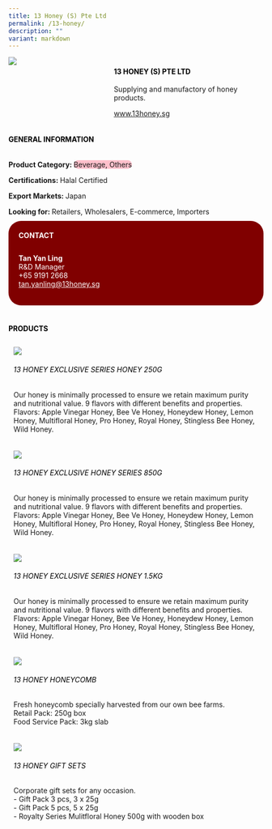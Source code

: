 ```yaml
---
title: 13 Honey (S) Pte Ltd
permalink: /13-honey/
description: ""
variant: markdown
---
```

<div class="flex-paragraph">
	<div style="display: flex; flex-wrap: wrap;" class="flex-container">
		<div style="flex: 1 1 40%; display: block;" class="card sgds">
			<img src="/images/13_honey_logo.jpg">
		</div>
		<div style="flex: 1 1 58%; display: block; margin-left: 3px" class="card-sgds">
			<h4 style="text-transform: uppercase; color: black;"><b>13 Honey (S) Pte Ltd</b></h4>
			<p>Supplying and manufactory of honey products.</p>
			<p><a target="_blank" href="https://www.13honey.sg">www.13honey.sg</a></p>
		</div>
	</div>
</div>

<h4 style="text-transform: uppercase; color: black;">
	<b>General Information</b>
</h4>
<div style="display: flex; flex-wrap: wrap;" class="flex-container">
	<div style="flex: 1 1 65%; display: block; align-self: stretch" class="card sgds">
		<div class="flex-paragraph">
			<p>
				<b>Product Category: </b>
				<span style="background-color: pink; border-radius: 10px;">Beverage, Others</span>
			</p>
			<p>
				<b>Certifications: </b>Halal Certified
			</p>
			<p>
				<b>Export Markets: </b>Japan
			</p>
			<p style="margin-bottom: 10px;">
				<b>Looking for: </b>Retailers, Wholesalers, E-commerce, Importers
			</p>
		</div>
	</div>
	<div style="flex: 1 1 35%; padding: 10px; display: block; background-color: maroon; border-radius: 25px; align-self: center;" class="card sgds">
		<h4 style="color: white; margin-top: 10px; margin-left: 10px;">CONTACT</h4>
		<div class="flex-paragraph">
			<p style="padding: 10px; color: white;">
				<b>Tan Yan Ling</b>
				<br>R&amp;D Manager<br>+65 9191 2668<br>
				<a style="color: white;" href="mailto:tan.yanling@13honey.sg">tan.yanling@13honey.sg</a>
			</p>
		</div>
	</div>
</div>
<br>
<h4 style="text-transform: uppercase; color: black;">
	<b>Products</b>
</h4>
<div style="display: flex; flex-wrap: wrap;">
	<div style="flex: 1 1 47%; margin: 10px; display: block;" class="card sgds">
		<div style="display: block;" class="flex-image">
			<img src="/images/13_honey_product1.jpg">
		</div>
		<div class="flex-paragraph">
			<h6 style="text-transform: uppercase; color: black;">13 Honey Exclusive Series Honey 250g</h6>
			<p>Our honey is minimally processed to ensure we retain maximum purity and nutritional value. 9 flavors with different benefits and properties.<br>Flavors: Apple Vinegar Honey, Bee Ve Honey, Honeydew Honey, Lemon Honey, Multifloral Honey, Pro Honey, Royal Honey, Stingless Bee Honey, Wild Honey.</p>
		</div>
	</div>
	<div style="flex: 1 1 47%; margin: 10px; display: block;" class="card sgds">
		<div style="display: block;" class="flex-image">
			<img src="/images/13_honey_product2.jpg">
		</div>
		<div class="flex-paragraph">
			<h6 style="text-transform: uppercase; color: black;">13 Honey Exclusive Honey Series 850g</h6>
			<p>Our honey is minimally processed to ensure we retain maximum purity and nutritional value. 9 flavors with different benefits and properties.<br>Flavors: Apple Vinegar Honey, Bee Ve Honey, Honeydew Honey, Lemon Honey, Multifloral Honey, Pro Honey, Royal Honey, Stingless Bee Honey, Wild Honey.</p>
		</div>
	</div>
	<div style="flex: 1 1 47%; margin: 10px; display: block;" class="card sgds">
		<div style="display: block;" class="flex-image">
			<img src="/images/13_honey_product3.jpg">
		</div>
		<div class="flex-paragraph">
			<h6 style="text-transform: uppercase; color: black;">13 Honey Exclusive Series Honey 1.5kg</h6>
			<p>Our honey is minimally processed to ensure we retain maximum purity and nutritional value. 9 flavors with different benefits and properties.<br>Flavors: Apple Vinegar Honey, Bee Ve Honey, Honeydew Honey, Lemon Honey, Multifloral Honey, Pro Honey, Royal Honey, Stingless Bee Honey, Wild Honey.</p>
		</div>
	</div>
	<div style="flex: 1 1 47%; margin: 10px; display: block;" class="card sgds">
		<div style="display: block;" class="flex-image">
			<img src="/images/13_honey_product4.jpg">
		</div>
		<div class="flex-paragraph">
			<h6 style="text-transform: uppercase; color: black;">13 Honey Honeycomb</h6>
			<p>Fresh honeycomb specially harvested from our own bee farms.<br>Retail Pack: 250g box<br>Food Service Pack: 3kg slab</p>
		</div>
	</div>
	<div style="flex: 1 1 47%; margin: 10px; display: block;" class="card sgds">
		<div style="display: block;" class="flex-image">
			<img src="/images/13_honey_product5.jpg">
		</div>
		<div class="flex-paragraph">
			<h6 style="text-transform: uppercase; color: black;">13 Honey Gift Sets</h6>
			<p>Corporate gift sets for any occasion.<br>- Gift Pack 3 pcs, 3 x 25g<br>- Gift Pack 5 pcs, 5 x 25g<br>- Royalty Series Mulitfloral Honey 500g with wooden box</p>
		</div>
	</div>
</div>